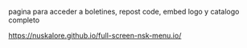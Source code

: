 pagina para acceder a boletines, repost code, embed logo y catalogo completo

https://nuskalore.github.io/full-screen-nsk-menu.io/
